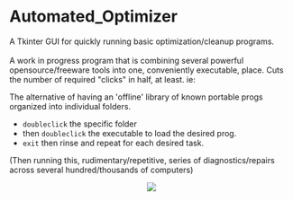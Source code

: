 # Automated_Optimizer

A Tkinter GUI for quickly running basic optimization/cleanup programs.<br><br>
A work in progress program that is combining several powerful opensource/freeware tools into one, conveniently executable, place. Cuts the number of required "clicks" in half, at least. ie:

The alternative of having an 'offline' library of known portable progs organized into individual folders. <br>
* `doubleclick` the specific folder<br>
* then `doubleclick` the executable to load the desired prog.<br>
* `exit` then rinse and repeat for each desired task. <br>

(Then running this, rudimentary/repetitive, series of diagnostics/repairs across several hundred/thousands of computers)
<p align="center">
<img src='http://s16.postimg.org/gxucqw6k5/Untitled.png'>
</center>
